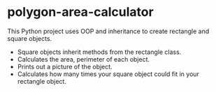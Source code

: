 # polygon-area-calculator
This Python project uses OOP and inheritance to create rectangle and square objects.

- Square objects inherit methods from the rectangle class. 
- Calculates the area, perimeter of each object.
- Prints out a picture of the object.
- Calculates how many times your square object could fit in your rectangle object.
